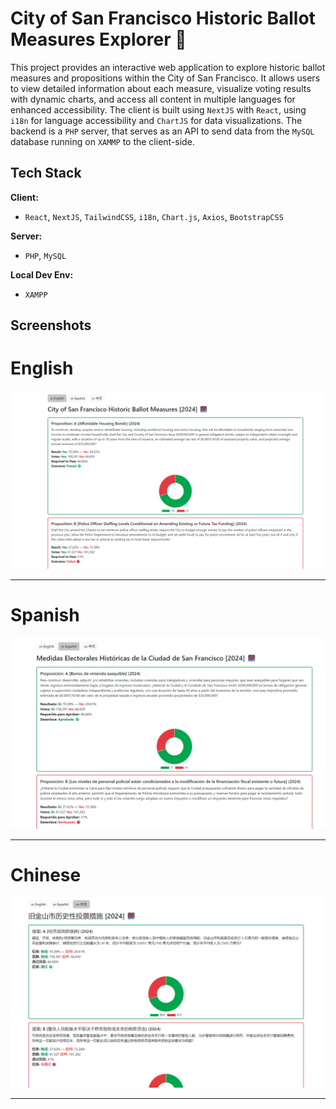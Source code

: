 
# City of San Francisco Historic Ballot Measures Explorer 🌉

This project provides an interactive web application to explore historic ballot measures and propositions within the City of San Francisco. It allows users to view detailed information about each measure, visualize voting results with dynamic charts, and access all content in multiple languages for enhanced accessibility. The client is built using `NextJS` with `React`, using `i18n` for language accessibility and `ChartJS` for data visualizations. The backend is a `PHP` server, that serves as an API to send data from the `MySQL` database running on `XAMMP` to the client-side.


## Tech Stack

**Client:** 
- `React`, `NextJS`, `TailwindCSS`, `i18n`, `Chart.js`, `Axios`, `BootstrapCSS`

**Server:** 
- `PHP`, `MySQL`

**Local Dev Env:** 
- `XAMPP`

## Screenshots
# English  
![ss_en](nextjs-client/public/readme/sf1.png)  
<hr>

# Spanish  
![ss_es](nextjs-client/public/readme/sf2.png)  
<hr>

# Chinese  
![ss_zh](nextjs-client/public/readme/sf3.png)  
<hr>
